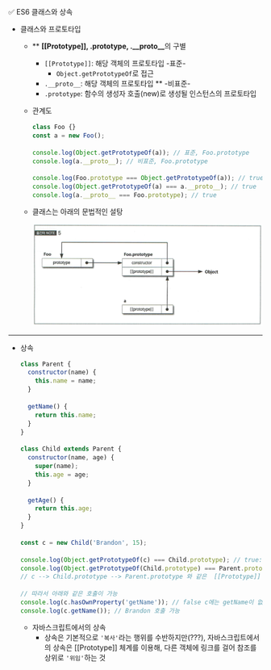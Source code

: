 ✅ ES6 클래스와 상속

- 클래스와 프로토타입

  - \*\* <b>[[Prototype]], .prototype, .\_\_proto\_\_</b>의 구별

    - `[[Prototype]]`: 해당 객체의 프로토타입 -표준-
      - `Object.getPrototypeOf`로 접근
    - `.__proto__`: 해당 객체의 프로토타입 \*\* -비표준-
    - `.prototype`: 함수의 생성자 호출(new)로 생성될 인스턴스의 프로토타입

  - 관계도

    ```javascript
    class Foo {}
    const a = new Foo();

    console.log(Object.getPrototypeOf(a)); // 표준, Foo.prototype
    console.log(a.__proto__); // 비표준, Foo.prototype

    console.log(Foo.prototype === Object.getPrototypeOf(a)); // true
    console.log(Object.getPrototypeOf(a) === a.__proto__); // true
    console.log(a.__proto__ === Foo.prototype); // true
    ```

  - 클래스는 아래의 문법적인 설탕
  
    ![extends](/resources/extends.png)

<hr />

- 상속

  ```js
  class Parent {
    constructor(name) {
      this.name = name;
    }

    getName() {
      return this.name;
    }
  }

  class Child extends Parent {
    constructor(name, age) {
      super(name);
      this.age = age;
    }

    getAge() {
      return this.age;
    }
  }

  const c = new Child('Brandon', 15);

  console.log(Object.getPrototypeOf(c) === Child.prototype); // true: c --> Child.prototype
  console.log(Object.getPrototypeOf(Child.prototype) === Parent.prototype); // true: Child.prototype --> Parent.prototype
  // c --> Child.prototype --> Parent.prototype 와 같은  [[Prototype]] 연쇄를 가짐

  // 따라서 아래와 같은 호출이 가능
  console.log(c.hasOwnProperty('getName')); // false c에는 getName이 없지만
  console.log(c.getName()); // Brandon 호출 가능
  ```

  - 자바스크립트에서의 상속
    - 상속은 기본적으로 `'복사'`라는 행위를 수반하지만(???), 자바스크립트에서의 상속은 [[Prototype]] 체계를 이용해, 다른 객체에 링크를 걸어 참조를 상위로 `'위임'`하는 것
